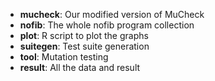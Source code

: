 * __mucheck__: Our modified version of MuCheck
* __nofib__: The whole nofib program collection
* __plot__: R script to plot the graphs
* __suitegen__: Test suite generation
* __tool__: Mutation testing
* __result__: All the data and result